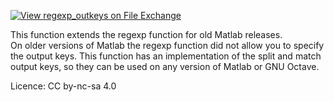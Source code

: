 [![View regexp_outkeys on File Exchange](https://www.mathworks.com/matlabcentral/images/matlab-file-exchange.svg)](https://www.mathworks.com/matlabcentral/fileexchange/76835-regexp_outkeys)

This function extends the regexp function for old Matlab releases.  
On older versions of Matlab the regexp function did not allow you to specify the output keys. This function has an implementation of the split and match output keys, so they can be used on any version of Matlab or GNU Octave.

Licence: CC by-nc-sa 4.0